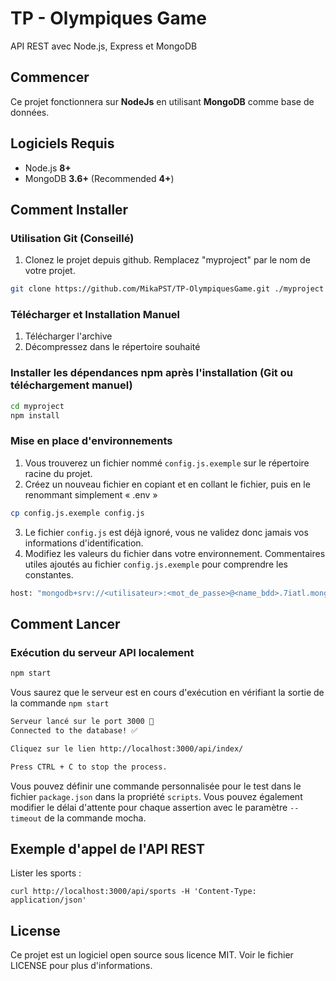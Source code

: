 #  TP - Olympiques Game


API REST avec Node.js, Express et MongoDB

## Commencer

Ce projet fonctionnera sur **NodeJs** en utilisant **MongoDB** comme base de données. 

## Logiciels Requis

- Node.js **8+**
- MongoDB **3.6+** (Recommended **4+**)

## Comment Installer

### Utilisation Git (Conseillé)

1.  Clonez le projet depuis github. Remplacez "myproject" par le nom de votre projet.

```bash
git clone https://github.com/MikaPST/TP-OlympiquesGame.git ./myproject
```

### Télécharger et Installation Manuel

1.  Télécharger l'archive
2.  Décompressez dans le répertoire souhaité

### Installer les dépendances npm après l'installation (Git ou téléchargement manuel)

```bash
cd myproject
npm install
```

### Mise en place d'environnements

1. Vous trouverez un fichier nommé `config.js.exemple` sur le répertoire racine du projet.
2. Créez un nouveau fichier en copiant et en collant le fichier, puis en le renommant simplement « .env »
```bash
cp config.js.exemple config.js
```
3. Le fichier `config.js` est déjà ignoré, vous ne validez donc jamais vos informations d'identification.
4. Modifiez les valeurs du fichier dans votre environnement. Commentaires utiles ajoutés au fichier `config.js.exemple` pour comprendre les constantes.
```bash
host: "mongodb+srv://<utilisateur>:<mot_de_passe>@<name_bdd>.7iatl.mongodb.net/test?retryWrites=true&w=majority"
 ```


## Comment Lancer

### Exécution du serveur API localement

```bash
npm start
```

Vous saurez que le serveur est en cours d'exécution en vérifiant la sortie de la commande `npm start`

```bash
Serveur lancé sur le port 3000 🚀
Connected to the database! ✅

Cliquez sur le lien http://localhost:3000/api/index/

Press CTRL + C to stop the process.
```

Vous pouvez définir une commande personnalisée pour le test dans le fichier `package.json` dans la propriété `scripts`. Vous pouvez également modifier le délai d'attente pour chaque assertion avec le paramètre `--timeout` de la commande mocha.


## Exemple d'appel de l'API REST

Lister les sports :

```shell
curl http://localhost:3000/api/sports -H 'Content-Type: application/json'
```


## License

Ce projet est un logiciel open source sous licence MIT. Voir le fichier LICENSE pour plus d'informations.

